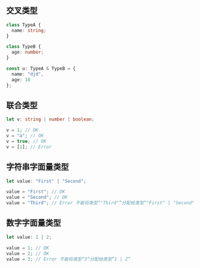 ## 交叉类型

```ts
class TypeA {
  name: string;
}

class TypeB {
  age: number;
}

const u: TypeA & TypeB = {
  name: "djd",
  age: 18
};
```

## 联合类型

```ts
let v: string | number | boolean;

v = 1; // OK
v = "a"; // OK
v = true; // OK
v = [1]; // Error
```

## 字符串字面量类型
```ts
let value: "First" | "Second";

value = "First"; // OK
value = "Second"; // OK
value = "Third"; // Error 不能将类型“"Third"”分配给类型“"First" | "Second"”
```

## 数字字面量类型
```ts
let value: 1 | 2;

value = 1; // OK
value = 2; // OK
value = 3; // Error 不能将类型“3”分配给类型“1 | 2”

```